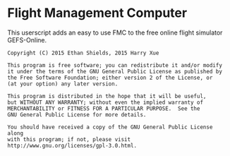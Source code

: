 # Flight Management Computer

This userscript adds an easy to use FMC to the free online flight simulator GEFS-Online.

    Copyright (C) 2015 Ethan Shields, 2015 Harry Xue

    This program is free software; you can redistribute it and/or modify
    it under the terms of the GNU General Public License as published by
    the Free Software Foundation; either version 2 of the License, or
    (at your option) any later version.

    This program is distributed in the hope that it will be useful,
    but WITHOUT ANY WARRANTY; without even the implied warranty of
    MERCHANTABILITY or FITNESS FOR A PARTICULAR PURPOSE.  See the
    GNU General Public License for more details.

    You should have received a copy of the GNU General Public License along
    with this program; if not, please visit http://www.gnu.org/licenses/gpl-3.0.html.